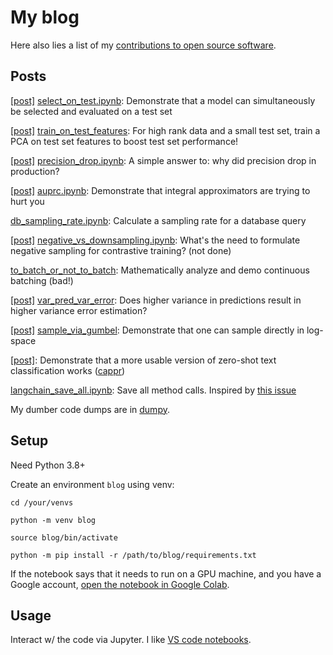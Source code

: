 # My blog

Here also lies a list of my [contributions to open source
software](https://github.com/kddubey/stackexchange/blob/main/oss.md).


## Posts

[[post]](https://stats.stackexchange.com/a/570680/337906)
[select_on_test.ipynb](./select_on_test.ipynb): Demonstrate that a model can
simultaneously be selected and evaluated on a test set

[[post]](https://stats.stackexchange.com/a/614033)
[train_on_test_features](./train_on_test_features): For high rank data and a small test
set, train a PCA on test set features to boost test set performance!

[[post]](https://stats.stackexchange.com/a/623015/337906)
[precision_drop.ipynb](./precision_drop.ipynb): A simple answer to: why did precision
drop in production?

[[post]](https://stats.stackexchange.com/a/623015/337906) [auprc.ipynb](./auprc.ipynb):
Demonstrate that integral approximators are trying to hurt you

[db_sampling_rate.ipynb](./db_sampling_rate.ipynb): Calculate a sampling rate for a
database query

[[post]](https://stats.stackexchange.com/q/623900/337906)
[negative_vs_downsampling.ipynb](./negative_vs_downsampling.ipynb): What's
the need to formulate negative sampling for contrastive training? (not done)

[to_batch_or_not_to_batch](./to_batch_or_not_to_batch): Mathematically analyze and demo
continuous batching (bad!)

[[post]](https://stats.stackexchange.com/q/568492/337906)
[var_pred_var_error](./var_pred_var_error): Does higher variance in predictions result
in higher variance error estimation?

[[post]](https://stackoverflow.com/a/76230531/18758987)
[sample_via_gumbel](./sample_via_gumbel): Demonstrate that one can sample directly in
log-space

[[post]](https://stats.stackexchange.com/q/601159/337906): Demonstrate that a more
usable version of zero-shot text classification works
([cappr](https://github.com/kddubey/cappr/))

[langchain_save_all.ipynb](./langchain_save_all.ipynb): Save all method calls. Inspired
by [this issue](https://github.com/langchain-ai/langchain/issues/912)

My dumber code dumps are in [dumpy](https://github.com/kddubey/dumpy).


## Setup

Need Python 3.8+

Create an environment `blog` using venv:

```
cd /your/venvs

python -m venv blog

source blog/bin/activate

python -m pip install -r /path/to/blog/requirements.txt
```

If the notebook says that it needs to run on a GPU machine, and you have a Google
account, [open the notebook in Google
Colab](https://stackoverflow.com/a/67344477/18758987).


## Usage

Interact w/ the code via Jupyter. I like [VS code
notebooks](https://code.visualstudio.com/docs/datascience/jupyter-notebooks).
